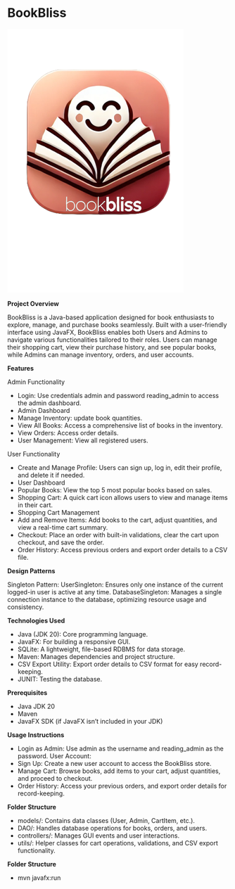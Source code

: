 # BookBliss
![bookBliss.png](src%2Fmain%2Fresources%2Fcom%2Fexample%2Fassign02_final_s3988110%2Fviews%2FbookBliss.png)

**Project Overview**

BookBliss is a  Java-based application designed for book enthusiasts to explore, manage, and purchase books seamlessly. Built with a user-friendly interface using JavaFX, BookBliss enables both Users and Admins to navigate various functionalities tailored to their roles. Users can manage their shopping cart, view their purchase history, and see popular books, while Admins can manage inventory, orders, and user accounts.

**Features**

Admin Functionality
* Login: Use credentials admin and password reading_admin to access the admin dashboard.
* Admin Dashboard
* Manage Inventory: update book quantities.
* View All Books: Access a comprehensive list of books in the inventory.
* View Orders: Access order details.
* User Management: View all registered users.

User Functionality
* Create and Manage Profile: Users can sign up, log in, edit their profile, and delete it if needed.
* User Dashboard
* Popular Books: View the top 5 most popular books based on sales.
* Shopping Cart: A quick cart icon allows users to view and manage items in their cart.
* Shopping Cart Management
* Add and Remove Items: Add books to the cart, adjust quantities, and view a real-time cart summary.
* Checkout: Place an order with built-in validations, clear the cart upon checkout, and save the order.
* Order History: Access previous orders and export order details to a CSV file. 

**Design Patterns**

Singleton Pattern:
UserSingleton: Ensures only one instance of the current logged-in user is active at any time.
DatabaseSingleton: Manages a single connection instance to the database, optimizing resource usage and consistency.

**Technologies Used**

* Java (JDK 20): Core programming language.
* JavaFX: For building a responsive GUI.
* SQLite: A lightweight, file-based RDBMS for data storage.
* Maven: Manages dependencies and project structure.
* CSV Export Utility: Export order details to CSV format for easy record-keeping.
* JUNIT: Testing the database.

**Prerequisites**
* Java JDK 20
* Maven
* JavaFX SDK (if JavaFX isn’t included in your JDK)

**Usage Instructions**

* Login as Admin: Use admin as the username and reading_admin as the password.
User Account:
* Sign Up: Create a new user account to access the BookBliss store.
* Manage Cart: Browse books, add items to your cart, adjust quantities, and proceed to checkout.
* Order History: Access your previous orders, and export order details for record-keeping.

**Folder Structure**

* models/: Contains data classes (User, Admin, CartItem, etc.).
* DAO/: Handles database operations for books, orders, and users.
* controllers/: Manages GUI events and user interactions.
* utils/: Helper classes for cart operations, validations, and CSV export functionality.

**Folder Structure**
* mvn javafx:run
